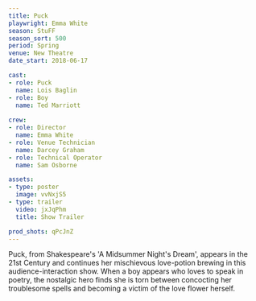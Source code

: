 ```yaml
---
title: Puck
playwright: Emma White
season: StuFF
season_sort: 500
period: Spring
venue: New Theatre
date_start: 2018-06-17

cast:
- role: Puck
  name: Lois Baglin
- role: Boy
  name: Ted Marriott
  
crew:
- role: Director 
  name: Emma White
- role: Venue Technician
  name: Darcey Graham
- role: Technical Operator
  name: Sam Osborne

assets:
- type: poster
  image: vvNxjS5
- type: trailer
  video: jxJqPhm
  title: Show Trailer

prod_shots: qPcJnZ
---
```


Puck, from Shakespeare's 'A Midsummer Night's Dream', appears in the 21st Century and continues her mischievous love-potion brewing in this audience-interaction show. When a boy appears who loves to speak in poetry, the nostalgic hero finds she is torn between concocting her troublesome spells and becoming a victim of the love flower herself.
